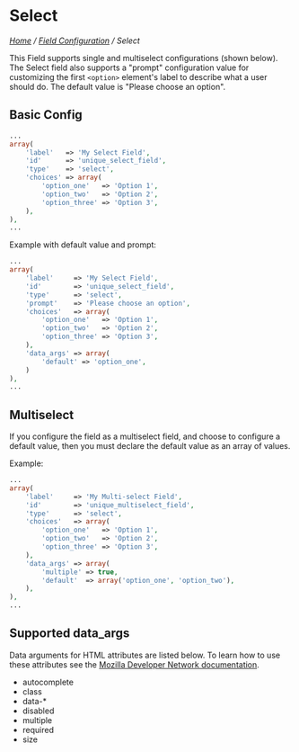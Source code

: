 # Select

*[Home](../../README.md) / [Field Configuration](../field-configuration.md) / Select*

This Field supports single and multiselect configurations (shown below). The Select field also supports a "prompt" configuration value for customizing the first `<option>` element's label to describe what a user should do. The default value is "Please choose an option".

## Basic Config

```php
...
array(
	'label'   => 'My Select Field',
	'id'      => 'unique_select_field',
	'type'    => 'select',
	'choices' => array(
		'option_one'   => 'Option 1',
		'option_two'   => 'Option 2',
		'option_three' => 'Option 3',
	),
),
...
```

Example with default value and prompt:

```php
...
array(
	'label'     => 'My Select Field',
	'id'        => 'unique_select_field',
	'type'      => 'select',
	'prompt'    => 'Please choose an option',
	'choices'   => array(
		'option_one'   => 'Option 1',
		'option_two'   => 'Option 2',
		'option_three' => 'Option 3',
	),
	'data_args' => array(
		'default' => 'option_one',
	)
),
...
```

## Multiselect

If you configure the field as a multiselect field, and choose to configure a default value, then you must declare the default value as an array of values.

Example:

```php
...
array(
	'label'     => 'My Multi-select Field',
	'id'        => 'unique_multiselect_field',
	'type'      => 'select',
	'choices'   => array(
		'option_one'   => 'Option 1',
		'option_two'   => 'Option 2',
		'option_three' => 'Option 3',
	),
	'data_args' => array(
		'multiple' => true,
		'default'  => array('option_one', 'option_two'),
	),
),
...
```

## Supported data_args

Data arguments for HTML attributes are listed below. To learn how to use these attributes see the [Mozilla Developer Network documentation](https://developer.mozilla.org/en-US/docs/Web/HTML/Element/select).

* autocomplete
* class
* data-*
* disabled
* multiple
* required
* size
